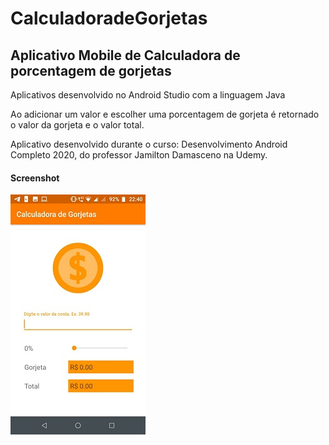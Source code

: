 # CalculadoradeGorjetas
## Aplicativo Mobile de Calculadora de porcentagem de gorjetas

Aplicativos desenvolvido no Android Studio com a linguagem Java

Ao adicionar um valor e escolher uma porcentagem de gorjeta é retornado o valor da gorjeta e o valor total.

Aplicativo desenvolvido durante o curso: Desenvolvimento Android Completo 2020, do professor Jamilton Damasceno na Udemy.

#### Screenshot
![Main](https://github.com/Matheus-Silas97/Calculadora_de_Gorjetas/blob/master/Screenshot/main.jpg)
